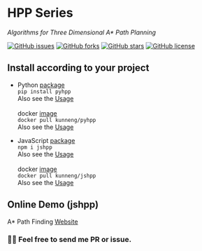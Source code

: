 HPP Series
======
*Algorithms for Three Dimensional A\* Path Planning*

[![GitHub issues](https://img.shields.io/github/issues/Kun-Neng/hpp)](https://github.com/Kun-Neng/hpp/issues)
[![GitHub forks](https://img.shields.io/github/forks/Kun-Neng/hpp)](https://github.com/Kun-Neng/hpp/network)
[![GitHub stars](https://img.shields.io/github/stars/Kun-Neng/hpp)](https://github.com/Kun-Neng/hpp/stargazers)
[![GitHub license](https://img.shields.io/github/license/Kun-Neng/hpp)](https://github.com/Kun-Neng/hpp/blob/main/LICENSE)

Install according to your project
------
- Python [package](https://pypi.org/project/pyhpp/) \
`pip install pyhpp` \
Also see the [Usage](/python) \
\
docker [image](https://hub.docker.com/r/kunneng/pyhpp) \
`docker pull kunneng/pyhpp` \
Also see the [Usage](https://github.com/Kun-Neng/docker_pyhpp)

- JavaScript [package](https://www.npmjs.com/package/jshpp) \
`npm i jshpp` \
Also see the [Usage](/typescript) \
\
docker [image](https://hub.docker.com/r/kunneng/jshpp) \
`docker pull kunneng/jshpp` \
Also see the [Usage](https://github.com/Kun-Neng/docker_jshpp)

Online Demo (jshpp)
------
A* Path Finding [Website](https://pathfinding2019.herokuapp.com/)

### :man_technologist: Feel free to send me PR or issue.

